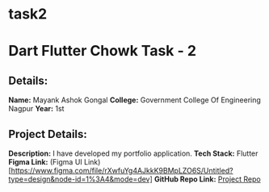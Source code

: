 # task2

# Dart Flutter Chowk Task - 2
## Details:
**Name:** Mayank Ashok Gongal
**College:** Government College Of Engineering Nagpur
**Year:** 1st

## Project Details:
**Description:** I have developed my portfolio application. 
**Tech Stack:** Flutter
**Figma Link:** (Figma UI Link)[https://www.figma.com/file/rXwfuYg4AJkkK9BMpLZO6S/Untitled?type=design&node-id=1%3A4&mode=dev]
**GitHub Repo Link:** [Project Repo](https://github.com/mayankgongal5/DFC-task-2)
